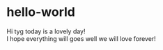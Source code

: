 # hello-world
Hi  tyg
today is a lovely day!  
I  hope everything will goes  well 
we will love forever!
